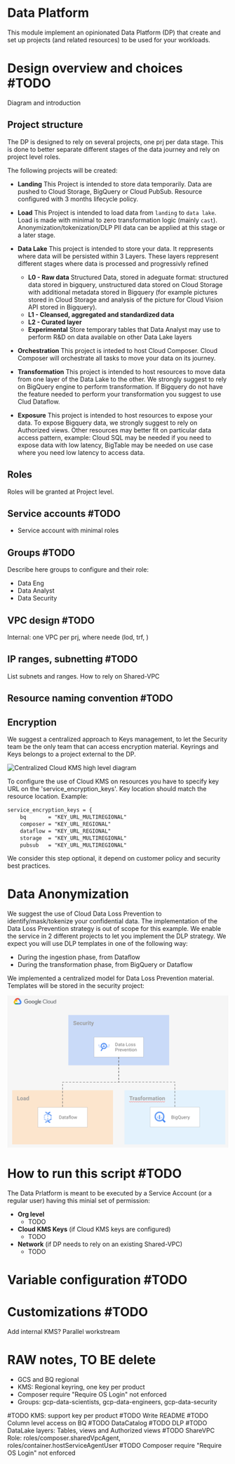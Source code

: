 # Data Platform

This module implement an opinionated Data Platform (DP) that create and set up projects (and related resources) to be used for your workloads.

# Design overview and choices #TODO
Diagram and introduction
## Project structure
The DP is designed to rely on several projects, one prj per data stage. This is done to better separate different
stages of the data journey and rely on project level roles.

The following projects will be created:
* **Landing** This Project is intended to store data temporarily. Data are pushed to Cloud Storage, BigQuery or Cloud PubSub. Resource configured with 3 months lifecycle policy.

* **Load** This Project is intended to load data from `landing` to `data lake`. Load is made with minimal to zero transformation logic (mainly `cast`). Anonymization/tokenization/DLP PII data can be applied at this stage or a later stage.

* **Data Lake** This project is intended to store your data. It reppresents where data will be persisted within 3 Layers. These layers reppresent different stages where data is processed and progressivly refined
  * **L0 - Raw data** Structured Data, stored in adeguate format: structured data stored in bigquery, unstructured data stored on Cloud Storage with additional metadata stored in Bigquery (for example pictures stored in Cloud Storage and analysis of the picture for Cloud Vision API stored in Bigquery). 
  * **L1 - Cleansed, aggregated and standardized data**
  * **L2 - Curated layer**
  * **Experimental** Store temporary tables that Data Analyst may use to perform R&D on data available on other Data Lake layers
* **Orchestration** This project is inteded to host Cloud Composer. Cloud Composer will orchestrate all tasks to move your data on its journey.
* **Transformation** This project is intended to host resources to move data from one layer of the Data Lake to the other. We strongly suggest to rely on BigQuery engine to perform transformation. If Bigquery do not have the feature needed to perform your transformation you suggest to use Clud Dataflow.
* **Exposure** This project is intended to host resources to expose your data. To expose Bigquery data, we strongly suggest to rely on Authorized views. Other resources may better fit on particular data access pattern, example: Cloud SQL may be needed if you need to expose data with low latency, BigTable may be needed on use case where you need low latency to access data.

## Roles
Roles will be granted at Project level.
## Service accounts #TODO
- Service account with minimal roles
## Groups #TODO
Describe here groups to configure and their role:
- Data Eng
- Data Analyst
- Data Security
## VPC design #TODO
Internal: one VPC per prj, where neede (lod, trf, )
## IP ranges, subnetting #TODO
List subnets and ranges.
How to rely on Shared-VPC

## Resource naming convention #TODO

## Encryption
We suggest a centralized approach to Keys management, to let the Security team be the only team that can access encryption material. Keyrings and Keys belongs to a project external to the DP. 

![Centralized Cloud KMS high level diagram](.images/kms_diagram.png "Centralized Cloud KMS high level diagram")

To configure the use of Cloud KMS on resources you have to specify key URL on the 'service_encryption_keys'. Key location should match the resource location. Example:

```
service_encryption_keys = {
    bq       = "KEY_URL_MULTIREGIONAL"
    composer = "KEY_URL_REGIONAL"
    dataflow = "KEY_URL_REGIONAL"
    storage  = "KEY_URL_MULTIREGIONAL"
    pubsub   = "KEY_URL_MULTIREGIONAL"
```

We consider this step optional, it depend on customer policy and security best practices.

# Data Anonymization
We suggest the use of Cloud Data Loss Prevention to identify/mask/tokenize your confidential data. The implementation of the Data Loss Prevention strategy is out of scope for this example. We enable the service in 2 different projects to let you implement the DLP strategy. We expect you will use DLP templates in one of the following way:
- During the ingestion phase, from Dataflow
- During the transformation phase, from BigQuery or Dataflow

We implemented a centralized model for Data Loss Prevention material. Templates will be stored in the security project:

![Centralized Cloud DLP high level diagram](./images/dlp_diagram.png "Centralized Cloud DLP high level diagram")

# How to run this script #TODO
The Data Prlatform is meant to be executed by a Service Account (or a regular user) having this minial set of permission:
* **Org level**
  * TODO
* **Cloud KMS Keys** (if Cloud KMS keys are configured)
  * TODO
* **Network** (if DP needs to rely on an existing Shared-VPC)
  * TODO

# Variable configuration #TODO

# Customizations #TODO
Add internal KMS?
Parallel workstream

# RAW notes, TO BE delete
 - GCS and BQ regional
 - KMS: Regional keyring, one key per product
 - Composer require "Require OS Login" not enforced
 - Groups: gcp-data-scientists, gcp-data-engineers, gcp-data-security

 #TODO KMS: support key per product
 #TODO Write README
 #TODO Column level access on BQ
 #TODO DataCatalog
 #TODO DLP
 #TODO DataLake layers: Tables, views and Authorized views
 #TODO ShareVPC Role: roles/composer.sharedVpcAgent, roles/container.hostServiceAgentUser
 #TODO Composer require "Require OS Login" not enforced